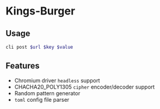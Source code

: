 # Kings-Burger

## Usage

```bash
cli post $url $key $value
```

## Features

- Chromium driver `headless` support
- CHACHA20_POLY1305 `cipher` encoder/decoder support
- Random pattern generator
- `toml` config file parser
